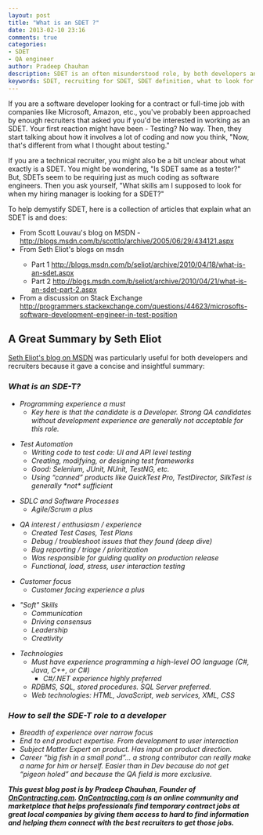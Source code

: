 ```yaml
---
layout: post
title: "What is an SDET ?"
date: 2013-02-10 23:16
comments: true
categories:
- SDET
- QA engineer
author: Pradeep Chauhan
description: SDET is an often misunderstood role, by both developers and techncial recruiters. We explain what SDET really is and what are the important traits to look for.
keywords: SDET, recruiting for SDET, SDET definition, what to look for in an SDET, QA engieering, software testing, software quality assurance, SDET technical recruiting
---
```

<p>
If you are a software developer looking for a contract or full-time job with companies like Microsoft, Amazon, etc., you've probably been approached by enough recruiters that asked you if you'd be interested in working as an SDET. Your first reaction might have been - Testing? No way. <!-- More --> Then, they start talking about how it involves a lot of coding and now you think, "Now, that's different from what I thought about testing."
</p>

<p>
If you are a technical recruiter, you might also be a bit unclear about what exactly is a SDET.  You might be wondering, "Is SDET same as a tester?"  But, SDETs seem to be requiring just as much coding as software engineers.  Then you ask yourself, "What skills am I supposed to look for when my hiring manager is looking for a SDET?"
</p>
 
<p>
To help demystify SDET, here is a collection of articles that explain what an SDET is and does:
</p>

<ul> 
  <li>
    From Scott Louvau's blog on MSDN - <a href="http://blogs.msdn.com/b/scottlo/archive/2005/06/29/434121.aspx">http://blogs.msdn.com/b/scottlo/archive/2005/06/29/434121.aspx</a>
  </li>
 
  <li>From Seth Eliot's blogs on msdn</li>
  <ul>
    <li>Part 1 <a href="http://blogs.msdn.com/b/seliot/archive/2010/04/18/what-is-an-sdet.aspx">http://blogs.msdn.com/b/seliot/archive/2010/04/18/what-is-an-sdet.aspx</a></li>
    <li>Part 2 <a href="http://blogs.msdn.com/b/seliot/archive/2010/04/21/what-is-an-sdet-part-2.aspx">http://blogs.msdn.com/b/seliot/archive/2010/04/21/what-is-an-sdet-part-2.aspx</a></li>
  </ul>

  <li>From a discussion on Stack Exchange <a href="http://programmers.stackexchange.com/questions/44623/microsofts-software-development-engineer-in-test-position">http://programmers.stackexchange.com/questions/44623/microsofts-software-development-engineer-in-test-position</a>
  </li>
</ul>

<h2>A Great Summary by Seth Eliot</h2>
<p>
<a href="http://blogs.msdn.com/b/seliot/archive/2010/04/21/what-is-an-sdet-part-2.aspx">Seth Eliot's blog on MSDN</a> was particularly useful for both developers and recruiters because it gave a concise and insightful summary:
</p>

<em>
<h3>What is an SDE-T?</h3>
<ul>
  <li>Programming experience a must
  <ul>
    <li>Key here is that the candidate is a Developer. Strong QA candidates without development experience are generally not acceptable for this role.</li>
  </ul>
  </li>
</ul>
<ul>
  <li>Test Automation
    <ul>
      <li>Writing code to test code: UI and API level testing</li>
    </ul>
    <ul>
    <li>Creating, modifying, or designing test frameworks</li>
    </ul>
    <ul>
      <li>Good: Selenium, JUnit, NUnit, TestNG, etc.</li>
    </ul>
    <ul>
      <li>Using &ldquo;canned&rdquo; products like QuickTest Pro, TestDirector, SilkTest is generally *not* sufficient</li>
    </ul>
  </li>
</ul>
<ul>
  <li>SDLC and Software Processes
    <ul>
      <li>Agile/Scrum a plus</li>
    </ul>
  </li>
</ul>
<ul>
  <li>QA interest / enthusiasm / experience
    <ul>
      <li>Created Test Cases, Test Plans</li>
      <li>Debug / troubleshoot issues that they found (deep dive)</li>
      <li>Bug reporting / triage / prioritization</li>
      <li>Was responsible for guiding quality on production release</li>
      <li>Functional, load, stress, user interaction testing</li>
    </ul>
  </li>
</ul>
<ul>
  <li>Customer focus
    <ul>
      <li>Customer facing experience a plus</li>
    </ul>
  </li>
</ul>
<ul>
  <li>"Soft" Skills 
    <ul>
      <li>Communication </li>
      <li>Driving consensus </li>
      <li>Leadership </li>
      <li>Creativity</li>
    </ul>
  </li>
</ul>
<ul>
  <li>Technologies 
    <ul>
      <li>Must have experience programming a high-level OO language (C#, Java, C++, or C#) 
        <ul>
          <li>C#/.NET experience highly preferred</li>
        </ul>
      </li>
    </ul>
    <ul>
      <li>RDBMS, SQL, stored procedures. SQL Server preferred. </li>
      <li>Web technologies: HTML, JavaScript, web services, XML, CSS</li>
    </ul>
  </li>
</ul>
<h3>How to sell the SDE-T role to a developer</h3>
<ul>
  <li>Breadth of experience over narrow focus </li>
  <li>End to end product expertise. From development to user interaction </li>
  <li>Subject Matter Expert on product. Has input on product direction. </li>
  <li>Career &ldquo;big fish in a small pond&rdquo;&hellip; a strong contributor can really make a name for him or herself. Easier than in Dev because do not get &ldquo;pigeon holed&rdquo; and because the QA field is more exclusive.</li>
</ul>
</em>

<p><strong><em>This guest blog post is by Pradeep Chauhan, Founder of <a href="http://www.oncontracting.com">OnContracting.com</a>.
<a href="http://www.oncontracting.com">OnContracting.com</a> is an online community and marketplace that helps professionals find temporary contract jobs at great local companies by giving them access to hard to find information and helping them connect with the best recruiters to get those jobs.
</em></strong></a>



